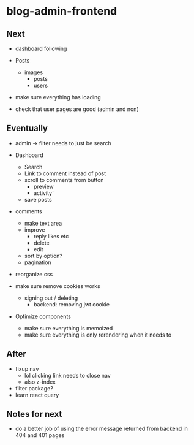 # blog-admin-frontend

## Next

- dashboard following

- Posts

  - images
    - posts
    - users

- make sure everything has loading
- check that user pages are good (admin and non)

## Eventually

- admin -> filter needs to just be search

- Dashboard

  - Search
  - Link to comment instead of post
  - scroll to comments from button
    - preview
    - activity`
  - save posts

- comments

  - make text area
  - improve
    - reply likes etc
    - delete
    - edit
  - sort by option?
  - pagination

- reorganize css
- make sure remove cookies works
  - signing out / deleting
    - backend: removing jwt cookie
- Optimize components
  - make sure everything is memoized
  - make sure everything is only rerendering when it needs to

## After

- fixup nav
  - lol clicking link needs to close nav
  - also z-index
- filter package?
- learn react query

## Notes for next

- do a better job of using the error message returned from backend in 404 and 401 pages
